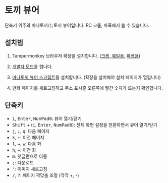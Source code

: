 # 토끼 뷰어

단축키 위주의 마나토끼/뉴토끼 뷰어입니다. PC 크롬, 파폭에서 쓸 수 있습니다.

## 설치법

1. Tampermonkey 브라우저 확장을 설치합니다.
   ([크롬, 웨일용](https://chrome.google.com/webstore/detail/tampermonkey/dhdgffkkebhmkfjojejmpbldmpobfkfo?hl=en),
   [파폭용](https://addons.mozilla.org/en-US/firefox/addon/tampermonkey/))

2. [개발자 모드](https://www.tampermonkey.net/faq.php?locale=ko#Q209)를 켭니다.

3. [마나토끼 뷰어 스크립트](https://greasyfork.org/scripts/418090-/code/manatoki_viewer.user.js)를
   설치합니다. (확장을 설치해야 설치 페이지가 열립니다)

4. 만화 페이지를 새로고침하고 주소 표시줄 오른쪽에 빨간 숫자가 뜨는지 확인합니다.

## 단축키

- <kbd>i</kbd>, <kbd>Enter</kbd>, <kbd>NumPad0</kbd>: 뷰어 열기/닫기
- <kbd>Shift</kbd> + (<kbd>i</kbd>, <kbd>Enter</kbd>, <kbd>NumPad0</kbd>): 전체 화면 설정을
  전환하면서 뷰어 열기/닫기
- <kbd>j</kbd>, <kbd>↓</kbd>, <kbd>q</kbd>: 다음 페이지
- <kbd>k</kbd>, <kbd>↑</kbd>: 이전 페이지
- <kbd>l</kbd>, <kbd>→</kbd>, <kbd>w</kbd>: 다음 화
- <kbd>h</kbd>, <kbd>←</kbd>: 이전 화
- <kbd>m</kbd>: 댓글란으로 이동
- <kbd>;</kbd>: 다운로드
- <kbd>'</kbd>: 이미지 새로고침
- <kbd>/</kbd>, <kbd>?</kbd>: 페이지 짝맞춤 조절 (각각 +, -)
